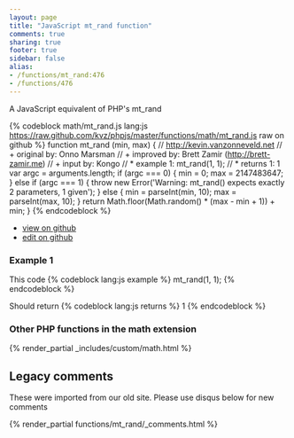 ```yaml
---
layout: page
title: "JavaScript mt_rand function"
comments: true
sharing: true
footer: true
sidebar: false
alias:
- /functions/mt_rand:476
- /functions/476
---
```

<!-- Generated by Rakefile:build -->
A JavaScript equivalent of PHP's mt_rand

{% codeblock math/mt_rand.js lang:js https://raw.github.com/kvz/phpjs/master/functions/math/mt_rand.js raw on github %}
function mt_rand (min, max) {
  // http://kevin.vanzonneveld.net
  // +   original by: Onno Marsman
  // +   improved by: Brett Zamir (http://brett-zamir.me)
  // +   input by: Kongo
  // *     example 1: mt_rand(1, 1);
  // *     returns 1: 1
  var argc = arguments.length;
  if (argc === 0) {
    min = 0;
    max = 2147483647;
  }
  else if (argc === 1) {
    throw new Error('Warning: mt_rand() expects exactly 2 parameters, 1 given');
  }
  else {
    min = parseInt(min, 10);
    max = parseInt(max, 10);
  }
  return Math.floor(Math.random() * (max - min + 1)) + min;
}
{% endcodeblock %}

 - [view on github](https://github.com/kvz/phpjs/blob/master/functions/math/mt_rand.js)
 - [edit on github](https://github.com/kvz/phpjs/edit/master/functions/math/mt_rand.js)

### Example 1
This code
{% codeblock lang:js example %}
mt_rand(1, 1);
{% endcodeblock %}

Should return
{% codeblock lang:js returns %}
1
{% endcodeblock %}


### Other PHP functions in the math extension
{% render_partial _includes/custom/math.html %}
## Legacy comments
These were imported from our old site. Please use disqus below for new comments
<div style="overflow-y: scroll; max-height: 500px;">
{% render_partial functions/mt_rand/_comments.html %}
</div>
